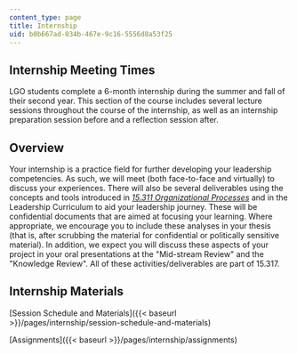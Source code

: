 ```yaml
---
content_type: page
title: Internship
uid: b0b667ad-034b-467e-9c16-5556d8a53f25
---
```


Internship Meeting Times
------------------------

LGO students complete a 6-month internship during the summer and fall of their second year. This section of the course includes several lecture sessions throughout the course of the internship, as well as an internship preparation session before and a reflection session after.

Overview
--------

Your internship is a practice field for further developing your leadership competencies. As such, we will meet (both face-to-face and virtually) to discuss your experiences. There will also be several deliverables using the concepts and tools introduced in [_15.311 Organizational Processes_](/courses/15-311-organizational-processes-fall-2003) and in the Leadership Curriculum to aid your leadership journey. These will be confidential documents that are aimed at focusing your learning. Where appropriate, we encourage you to include these analyses in your thesis (that is, after scrubbing the material for confidential or politically sensitive material). In addition, we expect you will discuss these aspects of your project in your oral presentations at the "Mid-stream Review" and the "Knowledge Review". All of these activities/deliverables are part of 15.317.

Internship Materials
--------------------

[Session Schedule and Materials]({{< baseurl >}}/pages/internship/session-schedule-and-materials)

[Assignments]({{< baseurl >}}/pages/internship/assignments)